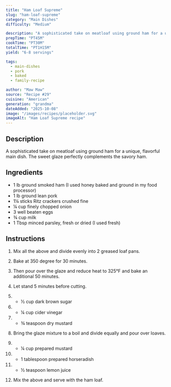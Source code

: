 ```yaml
---
title: "Ham Loaf Supreme"
slug: "ham-loaf-supreme"
category: "Main Dishes"
difficulty: "Medium"

description: "A sophisticated take on meatloaf using ground ham for a unique, flavorful main dish. The sweet glaze perfectly complements the savory ham."
prepTime: "PT45M"
cookTime: "PT30M"
totalTime: "PT1H15M"
yield: "6-8 servings"

tags:
  - main-dishes
  - pork
  - baked
  - family-recipe

author: "Maw Maw"
source: "Recipe #29"
cuisine: "American"
generation: "grandma"
dateAdded: "2025-10-08"
image: "/images/recipes/placeholder.svg"
imageAlt: "Ham Loaf Supreme recipe"
---
```


## Description

A sophisticated take on meatloaf using ground ham for a unique, flavorful main dish. The sweet glaze perfectly complements the savory ham.

## Ingredients

- 1 lb ground smoked ham (I used honey baked and ground in my food processor)
- 1 lb ground lean pork
- 1¼ sticks Ritz crackers crushed fine
- ¼ cup finely chopped onion
- 3 well beaten eggs
- ¾ cup milk
- 1 Tbsp minced parsley, fresh or dried (I used fresh)

## Instructions

1. Mix all the above and divide evenly into 2 greased loaf pans.

2. Bake at 350 degree for 30 minutes.

3. Then pour over the glaze and reduce heat to 325°F and bake an additional 50 minutes.

4. Let stand 5 minutes before cutting.

5. - ½ cup dark brown sugar

6. - ¼ cup cider vinegar

7. - ¾ teaspoon dry mustard

8. Bring the glaze mixture to a boil and divide equally and pour over loaves.

9. - ¼ cup prepared mustard

10. - 1 tablespoon prepared horseradish

11. - ½ teaspoon lemon juice

12. Mix the above and serve with the ham loaf.